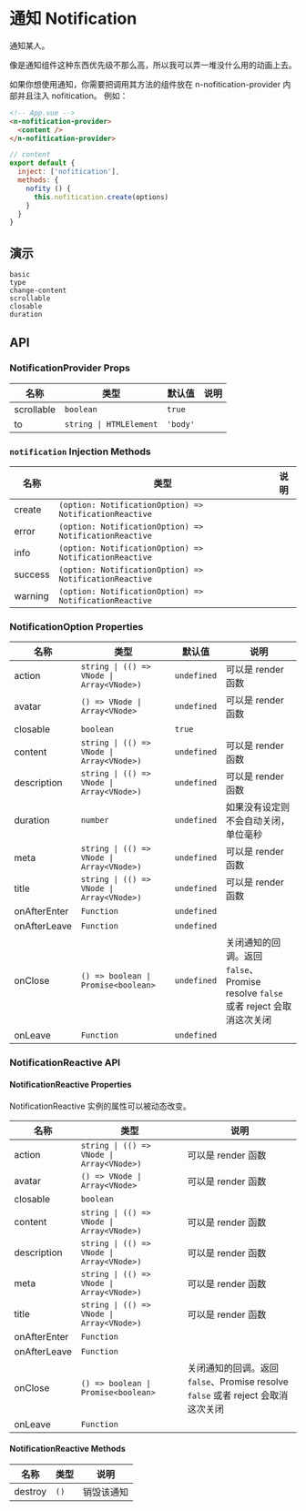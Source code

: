 # 通知 Notification

通知某人。

像是通知组件这种东西优先级不那么高，所以我可以弄一堆没什么用的动画上去。

<n-space vertical>
<n-alert title="使用前提" type="warning">
  如果你想使用通知，你需要把调用其方法的组件放在 <n-text code>n-nofitication-provider</n-text> 内部并且注入 <n-text code>nofitication</n-text>。
</n-alert>
例如：

```html
<!-- App.vue -->
<n-nofitication-provider>
  <content />
</n-nofitication-provider>
```

```js
// content
export default {
  inject: ['nofitication'],
  methods: {
    nofity () {
      this.nofitication.create(options)
    }
  }
}
```

</n-space>

## 演示

```demo
basic
type
change-content
scrollable
closable
duration
```

## API

### NotificationProvider Props

| 名称       | 类型                    | 默认值   | 说明 |
| ---------- | ----------------------- | -------- | ---- |
| scrollable | `boolean`               | `true`   |      |
| to         | `string \| HTMLElement` | `'body'` |      |

### `notification` Injection Methods

| 名称    | 类型                                                   | 说明 |
| ------- | ------------------------------------------------------ | ---- |
| create  | `(option: NotificationOption) => NotificationReactive` |      |
| error   | `(option: NotificationOption) => NotificationReactive` |      |
| info    | `(option: NotificationOption) => NotificationReactive` |      |
| success | `(option: NotificationOption) => NotificationReactive` |      |
| warning | `(option: NotificationOption) => NotificationReactive` |      |

### NotificationOption Properties

| 名称 | 类型 | 默认值 | 说明 |
| --- | --- | --- | --- |
| action | `string \| (() => VNode \| Array<VNode>)` | `undefined` | 可以是 render 函数 |
| avatar | `() => VNode \| Array<VNode>` | `undefined` | 可以是 render 函数 |
| closable | `boolean` | `true` |  |
| content | `string \| (() => VNode \| Array<VNode>)` | `undefined` | 可以是 render 函数 |
| description | `string \| (() => VNode \| Array<VNode>)` | `undefined` | 可以是 render 函数 |
| duration | `number` | `undefined` | 如果没有设定则不会自动关闭，单位毫秒 |
| meta | `string \| (() => VNode \| Array<VNode>)` | `undefined` | 可以是 render 函数 |
| title | `string \| (() => VNode \| Array<VNode>)` | `undefined` | 可以是 render 函数 |
| onAfterEnter | `Function` | `undefined` |  |
| onAfterLeave | `Function` | `undefined` |  |
| onClose | `() => boolean \| Promise<boolean>` | `undefined` | 关闭通知的回调。返回 `false`、Promise resolve `false` 或者 reject 会取消这次关闭 |
| onLeave | `Function` | `undefined` |  |

### NotificationReactive API

#### NotificationReactive Properties

NotificationReactive 实例的属性可以被动态改变。

| 名称 | 类型 | 说明 |
| --- | --- | --- |
| action | `string \| (() => VNode \| Array<VNode>)` | 可以是 render 函数 |
| avatar | `() => VNode \| Array<VNode>` | 可以是 render 函数 |
| closable | `boolean` |  |
| content | `string \| (() => VNode \| Array<VNode>)` | 可以是 render 函数 |
| description | `string \| (() => VNode \| Array<VNode>)` | 可以是 render 函数 |
| meta | `string \| (() => VNode \| Array<VNode>)` | 可以是 render 函数 |
| title | `string \| (() => VNode \| Array<VNode>)` | 可以是 render 函数 |
| onAfterEnter | `Function` |  |
| onAfterLeave | `Function` |  |
| onClose | `() => boolean \| Promise<boolean>` | 关闭通知的回调。返回 `false`、Promise resolve `false` 或者 reject 会取消这次关闭 |
| onLeave | `Function` |  |

#### NotificationReactive Methods

| 名称    | 类型 | 说明       |
| ------- | ---- | ---------- |
| destroy | `()` | 销毁该通知 |
